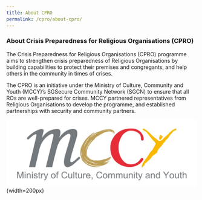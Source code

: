 ```yaml
---
title: About CPRO
permalink: /cpro/about-cpro/
---
```


### About Crisis Preparedness for Religious Organisations (CPRO)

The Crisis Preparedness for Religious Organisations (CPRO) programme aims to strengthen crisis preparedness of Religious Organisations by building capabilities to protect their premises and congregants, and help others in the community in times of crises.

The CPRO is an initiative under the Ministry of Culture, Community and Youth (MCCY)’s SGSecure Community Network (SGCN) to ensure that all ROs are well-prepared for crises. MCCY partnered representatives from Religious Organisations to develop the programme, and established partnerships with security and community partners. 

![MCCY](/images/MCCY.jpg){width=200px}
